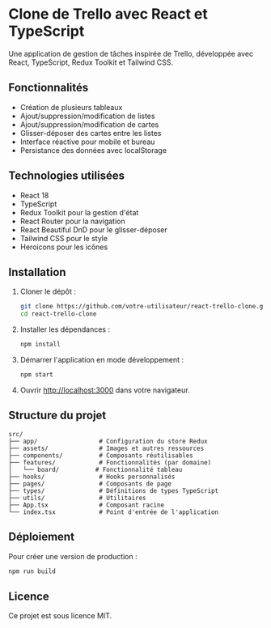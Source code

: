 # Clone de Trello avec React et TypeScript

Une application de gestion de tâches inspirée de Trello, développée avec React, TypeScript, Redux Toolkit et Tailwind CSS.

## Fonctionnalités

- Création de plusieurs tableaux
- Ajout/suppression/modification de listes
- Ajout/suppression/modification de cartes
- Glisser-déposer des cartes entre les listes
- Interface réactive pour mobile et bureau
- Persistance des données avec localStorage

## Technologies utilisées

- React 18
- TypeScript
- Redux Toolkit pour la gestion d'état
- React Router pour la navigation
- React Beautiful DnD pour le glisser-déposer
- Tailwind CSS pour le style
- Heroicons pour les icônes

## Installation

1. Cloner le dépôt :
   ```bash
   git clone https://github.com/votre-utilisateur/react-trello-clone.git
   cd react-trello-clone
   ```

2. Installer les dépendances :
   ```bash
   npm install
   ```

3. Démarrer l'application en mode développement :
   ```bash
   npm start
   ```

4. Ouvrir [http://localhost:3000](http://localhost:3000) dans votre navigateur.

## Structure du projet

```
src/
├── app/                 # Configuration du store Redux
├── assets/              # Images et autres ressources
├── components/          # Composants réutilisables
├── features/            # Fonctionnalités (par domaine)
│   └── board/          # Fonctionnalité tableau
├── hooks/               # Hooks personnalisés
├── pages/               # Composants de page
├── types/               # Définitions de types TypeScript
├── utils/               # Utilitaires
├── App.tsx              # Composant racine
└── index.tsx            # Point d'entrée de l'application
```

## Déploiement

Pour créer une version de production :

```bash
npm run build
```

## Licence

Ce projet est sous licence MIT.
